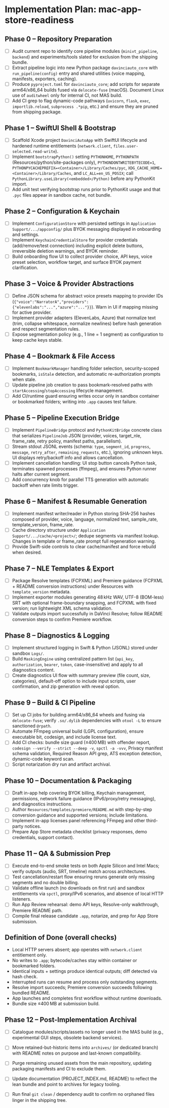 # Implementation Plan: mac-app-store-readiness

## Phase 0 – Repository Preparation
- [ ] Audit current repo to identify core pipeline modules (`minivt_pipeline`, `backend`) and experiments/tools slated for exclusion from the shipping bundle.
- [ ] Extract pipeline logic into new Python package `davinciauto_core` with `run_pipeline(config)` entry and shared utilities (voice mapping, manifests, exporters, caching).
- [ ] Produce `pyproject.toml` for `davinciauto_core`; add scripts for separate arm64/x86_64 builds fused via `delocate-fuse` (macOS). Document Linux use of `auditwheel` only for internal CI, not MAS build.
- [ ] Add CI grep to flag dynamic-code pathways (`uvicorn`, `flask`, `exec`, `importlib.reload`, `subprocess .*pip`, etc.) and ensure they are pruned from shipping package.

## Phase 1 – SwiftUI Shell & Bootstrap
- [ ] Scaffold Xcode project `DavinciAutoApp` with SwiftUI lifecycle and hardened runtime entitlements (`network.client`, `files.user-selected.read-write`).
- [ ] Implement `bootstrapPython()` setting `PYTHONHOME`, `PYTHONPATH` (Resources/python/site-packages only), `PYTHONDONTWRITEBYTECODE=1`, `PYTHONPYCACHEPREFIX=<Container>/Library/Caches/pyc`, `XDG_CACHE_HOME=<Container>/Library/Caches`, and `LC_ALL=en_US_POSIX`; call `PythonLibrary.useLibrary(<embedded>/Python)` before any PythonKit import.
- [ ] Add unit test verifying bootstrap runs prior to PythonKit usage and that `.pyc` files appear in sandbox cache, not bundle.

## Phase 2 – Configuration & Keychain
- [ ] Implement `ConfigurationStore` with persisted settings in `Application Support/.../appconfig/` plus BYOK messaging displayed in onboarding and settings.
- [ ] Implement `KeychainCredentialStore` for provider credentials (add/remove/test connection) including explicit delete buttons, irreversible deletion warnings, and BYOK reminder.
- [ ] Build onboarding flow UI to collect provider choice, API keys, voice preset selection, workflow target, and surface BYOK payment clarification.

## Phase 3 – Voice & Provider Abstractions
- [ ] Define JSON schema for abstract voice presets mapping to provider IDs (`{"voice":"NarratorA","providers":{"elevenlabs":"...","azure":"..."}}`). Warn in UI if mapping missing for active provider.
- [ ] Implement provider adapters (ElevenLabs, Azure) that normalize text (trim, collapse whitespace, normalize newlines) before hash generation and respect segmentation rules.
- [ ] Expose segmentation policy (e.g., 1 line = 1 segment) as configuration to keep cache keys stable.

## Phase 4 – Bookmark & File Access
- [ ] Implement `BookmarkManager` handling folder selection, security-scoped bookmarks, `isStale` detection, and automatic re-authorization prompts when stale.
- [ ] Update pipeline job creation to pass bookmark-resolved paths with `startAccessing`/`stopAccessing` lifecycle management.
- [ ] Add CI/runtime guard ensuring writes occur only in sandbox container or bookmarked folders; writing into `.app` causes test failure.

## Phase 5 – Pipeline Execution Bridge
- [ ] Implement `PipelineBridge` protocol and `PythonKitBridge` concrete class that serializes `PipelineJob` JSON (provider, voices, target_nle, frame_rate, retry policy, manifest paths, parallelism).
- [ ] Stream stdout JSONL events (schema: `type`, `segment_id`, `progress`, `message`, `retry_after`, `remaining_requests`, etc.), ignoring unknown keys. UI displays retry/backoff info and allows cancellation.
- [ ] Implement cancellation handling: UI stop button cancels Python task, terminates spawned processes (ffmpeg), and ensures Python runner halts after current segment.
- [ ] Add concurrency knob for parallel TTS generation with automatic backoff when rate limits trigger.

## Phase 6 – Manifest & Resumable Generation
- [ ] Implement manifest writer/reader in Python storing SHA-256 hashes composed of provider, voice, language, normalized text, sample_rate, template_version, frame_rate.
- [ ] Cache directory structure under `Application Support/.../cache/<project>/`; dedupe segments via manifest lookup. Changes in template or frame_rate prompt full regeneration warning.
- [ ] Provide Swift-side controls to clear cache/manifest and force rebuild when desired.

## Phase 7 – NLE Templates & Export
- [ ] Package Resolve templates (FCPXML) and Premiere guidance (FCPXML + README conversion instructions) under Resources with `template_version` metadata.
- [ ] Implement exporter modules generating 48 kHz WAV, UTF-8 (BOM-less) SRT with optional frame-boundary snapping, and FCPXML with fixed version; run lightweight XML schema validation.
- [ ] Validate outputs import successfully in DaVinci Resolve; follow README conversion steps to confirm Premiere workflow.

## Phase 8 – Diagnostics & Logging
- [ ] Implement structured logging in Swift & Python (JSONL) stored under sandbox `Logs/`.
- [ ] Build `MaskingEngine` using centralized pattern list (`api_key`, `authorization`, `bearer`, `token`, case-insensitive) and apply to all diagnostics content.
- [ ] Create diagnostics UI flow with summary preview (file count, size, categories), default-off option to include input scripts, user confirmation, and zip generation with reveal option.

## Phase 9 – Build & CI Pipeline
- [ ] Set up CI jobs for building arm64/x86_64 wheels and fusing via `delocate-fuse`; verify `.so/.dylib` dependencies with `otool -L` to ensure sanctioned `@rpath`.
- [ ] Automate FFmpeg universal build (LGPL configuration), ensure executable bit, codesign, and include license text.
- [ ] Add CI checks: bundle size guard (≤400 MB) with offender report, `codesign --verify --strict --deep -v`, `spctl -a -vvv`, Privacy manifest schema validation, Required Reason API grep, ATS exception detection, dynamic-code keyword scan.
- [ ] Script notarization dry run and artifact archival.

## Phase 10 – Documentation & Packaging
- [ ] Draft in-app help covering BYOK billing, Keychain management, permissions, network failure guidance (IPv6/proxy/retry messaging), and diagnostics instructions.
- [ ] Author `Resources/templates/premiere/README.md` with step-by-step conversion guidance and supported versions; include limitations.
- [ ] Implement in-app licenses panel referencing FFmpeg and other third-party notices.
- [ ] Prepare App Store metadata checklist (privacy responses, demo credentials, support contact).

## Phase 11 – QA & Submission Prep
- [ ] Execute end-to-end smoke tests on both Apple Silicon and Intel Macs; verify outputs (audio, SRT, timeline) match across architectures.
- [ ] Test cancellation/restart flow ensuring reruns generate only missing segments and no double billing.
- [ ] Validate offline launch (no downloads on first run) and sandbox entitlements via `spctl`, proxy/IPv6 scenarios, and absence of local HTTP listeners.
- [ ] Run App Review rehearsal: demo API keys, Resolve-only walkthrough, Premiere README path.
- [ ] Compile final release candidate `.app`, notarize, and prep for App Store submission.

## Definition of Done (overall checks)
- Local HTTP servers absent; app operates with `network.client` entitlement only.
- No writes to `.app`; bytecode/caches stay within container or bookmarked folders.
- Identical inputs + settings produce identical outputs; diff detected via hash check.
- Interrupted runs can resume and process only outstanding segments.
- Resolve import succeeds; Premiere conversion succeeds following bundled README.
- App launches and completes first workflow without runtime downloads.
- Bundle size ≤400 MB at submission build.


## Phase 12 – Post-Implementation Archival
- [ ] Catalogue modules/scripts/assets no longer used in the MAS build (e.g., experimental GUI steps, obsolete backend services).
- [ ] Move retained-but-historic items into `archives/` (or dedicated branch) with README notes on purpose and last-known compatibility.
- [ ] Purge remaining unused assets from the main repository, updating packaging manifests and CI to exclude them.
- [ ] Update documentation (PROJECT_INDEX.md, README) to reflect the lean bundle and point to archives for legacy tooling.
- [ ] Run final `git clean` / dependency audit to confirm no orphaned files linger in the shipping tree.

